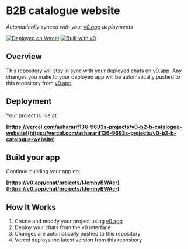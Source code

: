 # B2B catalogue website

*Automatically synced with your [v0.app](https://v0.app) deployments*

[![Deployed on Vercel](https://img.shields.io/badge/Deployed%20on-Vercel-black?style=for-the-badge&logo=vercel)](https://vercel.com/ashararif136-9693s-projects/v0-b2-b-catalogue-website)
[![Built with v0](https://img.shields.io/badge/Built%20with-v0.app-black?style=for-the-badge)](https://v0.app/chat/projects/fJemhyBWAcr)

## Overview

This repository will stay in sync with your deployed chats on [v0.app](https://v0.app).
Any changes you make to your deployed app will be automatically pushed to this repository from [v0.app](https://v0.app).

## Deployment

Your project is live at:

**[https://vercel.com/ashararif136-9693s-projects/v0-b2-b-catalogue-website](https://vercel.com/ashararif136-9693s-projects/v0-b2-b-catalogue-website)**

## Build your app

Continue building your app on:

**[https://v0.app/chat/projects/fJemhyBWAcr](https://v0.app/chat/projects/fJemhyBWAcr)**

## How It Works

1. Create and modify your project using [v0.app](https://v0.app)
2. Deploy your chats from the v0 interface
3. Changes are automatically pushed to this repository
4. Vercel deploys the latest version from this repository
